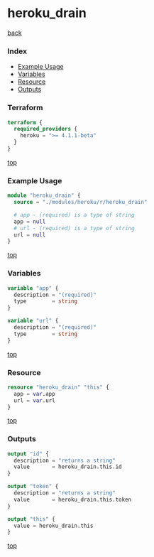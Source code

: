 # heroku_drain

[back](../heroku.md)

### Index

- [Example Usage](#example-usage)
- [Variables](#variables)
- [Resource](#resource)
- [Outputs](#outputs)

### Terraform

```terraform
terraform {
  required_providers {
    heroku = ">= 4.1.1-beta"
  }
}
```

[top](#index)

### Example Usage

```terraform
module "heroku_drain" {
  source = "./modules/heroku/r/heroku_drain"

  # app - (required) is a type of string
  app = null
  # url - (required) is a type of string
  url = null
}
```

[top](#index)

### Variables

```terraform
variable "app" {
  description = "(required)"
  type        = string
}

variable "url" {
  description = "(required)"
  type        = string
}
```

[top](#index)

### Resource

```terraform
resource "heroku_drain" "this" {
  app = var.app
  url = var.url
}
```

[top](#index)

### Outputs

```terraform
output "id" {
  description = "returns a string"
  value       = heroku_drain.this.id
}

output "token" {
  description = "returns a string"
  value       = heroku_drain.this.token
}

output "this" {
  value = heroku_drain.this
}
```

[top](#index)